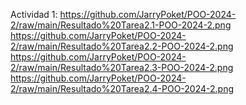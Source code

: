 Actividad 1:
https://github.com/JarryPoket/POO-2024-2/raw/main/Resultado%20Tarea2.1-POO-2024-2.png
https://github.com/JarryPoket/POO-2024-2/raw/main/Resultado%20Tarea2.2-POO-2024-2.png
https://github.com/JarryPoket/POO-2024-2/raw/main/Resultado%20Tarea2.3-POO-2024-2.png
https://github.com/JarryPoket/POO-2024-2/raw/main/Resultado%20Tarea2.4-POO-2024-2.png
